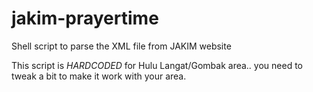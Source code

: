 # jakim-prayertime
Shell script to parse the XML file from JAKIM website

This script is *HARDCODED* for Hulu Langat/Gombak area.. you need to tweak a bit to make it work with your area.
